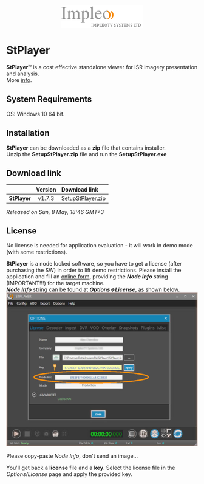
<div align="center">
  <a >
    <img src="images/impleo_logo.png" alt="Logo" >
  </a>
</div>

# StPlayer

**StPlayer™** is a cost effective standalone viewer for ISR imagery presentation and analysis.  
More [info](https://www.impleotv.com/content/stplayer/help/index.html).

## System Requirements

OS: Windows 10 64 bit.

## Installation

**StPlayer** can be downloaded as a **zip** file that contains installer.  
Unzip the **SetupStPlayer.zip** file and run the **SetupStPlayer.exe**  

## Download link

|          | Version             | Download link                                                           | 
|:---------|:-------------------:|:------------------------------------------------------------------------|
| **StPlayer** |  v1.7.3 | [SetupStPlayer.zip](https://github.com/impleotv/stplayer-release/releases/latest/download/SetupStPlayer.zip) | 


*Released on Sun, 8 May, 18:46 GMT+3*

## License

No license is needed for application evaluation - it will work in demo mode (with some restrictions). 

**StPlayer** is a node locked software, so you have to get a license (after purchasing the SW) in order to lift demo restrictions. Please install the application and fill an [online form](https://docs.google.com/forms/d/e/1FAIpQLSd_XW6bDsFce1G1cpds4gMQNlwNax0CvkWzcMbscxZ5rLaIbA/viewform), providing the ***Node Info*** string (IMPORTANT!!!) for the target machine.  
***Node Info*** string can be found at ***Options->License***, as shown below.
![NodeInfo string](images/license.jpg)

Please copy-paste *Node Info*, don't send an image...

You'll get back a **license** file and a **key**.
Select the license file in the *Options/License* page and apply the provided key.
